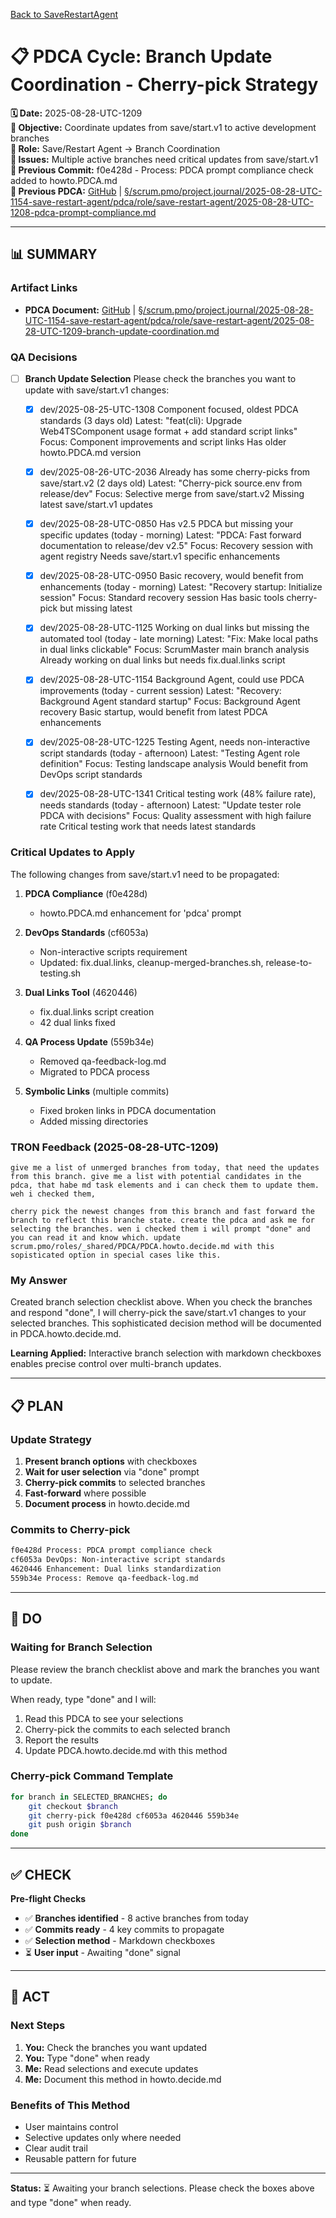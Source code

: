 [Back to SaveRestartAgent](../../../../roles/SaveRestartAgent/)

# 📋 **PDCA Cycle: Branch Update Coordination - Cherry-pick Strategy**

**🗓️ Date:** 2025-08-28-UTC-1209  
**🎯 Objective:** Coordinate updates from save/start.v1 to active development branches  
**👤 Role:** Save/Restart Agent → Branch Coordination  
**🚨 Issues:** Multiple active branches need critical updates from save/start.v1  
**📎 Previous Commit:** f0e428d - Process: PDCA prompt compliance check added to howto.PDCA.md  
**🔗 Previous PDCA:** [GitHub](https://github.com/Cerulean-Circle-GmbH/Web4Articles/blob/save/start.v1/scrum.pmo/project.journal/2025-08-28-UTC-1154-save-restart-agent/pdca/role/save-restart-agent/2025-08-28-UTC-1208-pdca-prompt-compliance.md) | [§/scrum.pmo/project.journal/2025-08-28-UTC-1154-save-restart-agent/pdca/role/save-restart-agent/2025-08-28-UTC-1208-pdca-prompt-compliance.md](2025-08-28-UTC-1208-pdca-prompt-compliance.md)

---

## **📊 SUMMARY**

### **Artifact Links**
- **PDCA Document:** [GitHub](https://github.com/Cerulean-Circle-GmbH/Web4Articles/blob/save/start.v1/scrum.pmo/project.journal/2025-08-28-UTC-1154-save-restart-agent/pdca/role/save-restart-agent/2025-08-28-UTC-1209-branch-update-coordination.md) | [§/scrum.pmo/project.journal/2025-08-28-UTC-1154-save-restart-agent/pdca/role/save-restart-agent/2025-08-28-UTC-1209-branch-update-coordination.md](2025-08-28-UTC-1209-branch-update-coordination.md)

### **QA Decisions**
- [ ] **Branch Update Selection**
  Please check the branches you want to update with save/start.v1 changes:
  
  - [x] dev/2025-08-25-UTC-1308
        Component focused, oldest PDCA standards (3 days old)
        Latest: "feat(cli): Upgrade Web4TSComponent usage format + add standard script links"
        Focus: Component improvements and script links
        Has older howto.PDCA.md version
    
  - [x] dev/2025-08-26-UTC-2036
        Already has some cherry-picks from save/start.v2 (2 days old)
        Latest: "Cherry-pick source.env from release/dev"
        Focus: Selective merge from save/start.v2
        Missing latest save/start.v1 updates
    
  - [x] dev/2025-08-28-UTC-0850
        Has v2.5 PDCA but missing your specific updates (today - morning)
        Latest: "PDCA: Fast forward documentation to release/dev v2.5"
        Focus: Recovery session with agent registry
        Needs save/start.v1 specific enhancements
    
  - [x] dev/2025-08-28-UTC-0950
        Basic recovery, would benefit from enhancements (today - morning)
        Latest: "Recovery startup: Initialize session"
        Focus: Standard recovery session
        Has basic tools cherry-pick but missing latest
    
  - [x] dev/2025-08-28-UTC-1125
        Working on dual links but missing the automated tool (today - late morning)
        Latest: "Fix: Make local paths in dual links clickable"
        Focus: ScrumMaster main branch analysis
        Already working on dual links but needs fix.dual.links script
    
  - [x] dev/2025-08-28-UTC-1154
        Background Agent, could use PDCA improvements (today - current session)
        Latest: "Recovery: Background Agent standard startup"
        Focus: Background Agent recovery
        Basic startup, would benefit from latest PDCA enhancements
    
  - [x] dev/2025-08-28-UTC-1225
        Testing Agent, needs non-interactive script standards (today - afternoon)
        Latest: "Testing Agent role definition"
        Focus: Testing landscape analysis
        Would benefit from DevOps script standards
    
  - [x] dev/2025-08-28-UTC-1341
        Critical testing work (48% failure rate), needs standards (today - afternoon)
        Latest: "Update tester role PDCA with decisions"
        Focus: Quality assessment with high failure rate
        Critical testing work that needs latest standards

### **Critical Updates to Apply**
The following changes from save/start.v1 need to be propagated:

1. **PDCA Compliance** (f0e428d)
   - howto.PDCA.md enhancement for 'pdca' prompt

2. **DevOps Standards** (cf6053a)
   - Non-interactive scripts requirement
   - Updated: fix.dual.links, cleanup-merged-branches.sh, release-to-testing.sh

3. **Dual Links Tool** (4620446)
   - fix.dual.links script creation
   - 42 dual links fixed

4. **QA Process Update** (559b34e)
   - Removed qa-feedback-log.md
   - Migrated to PDCA process

5. **Symbolic Links** (multiple commits)
   - Fixed broken links in PDCA documentation
   - Added missing directories

### **TRON Feedback (2025-08-28-UTC-1209)**
```quote
give me a list of unmerged branches from today, that need the updates from this branch. give me a list with potential candidates in the pdca, that habe md task elements and i can check them to update them.
weh i checked them,

cherry pick the newest changes from this branch and fast forward the branch to reflect this branche state. create the pdca and ask me for selecting the branches. wen i checked them i will prompt "done" and you can read it and know which. update scrum.pmo/roles/_shared/PDCA/PDCA.howto.decide.md with this sopisticated option in special cases like this.
```

### **My Answer**
Created branch selection checklist above. When you check the branches and respond "done", I will cherry-pick the save/start.v1 changes to your selected branches. This sophisticated decision method will be documented in PDCA.howto.decide.md.

**Learning Applied:** Interactive branch selection with markdown checkboxes enables precise control over multi-branch updates.

---

## **📋 PLAN**

### **Update Strategy**
1. **Present branch options** with checkboxes
2. **Wait for user selection** via "done" prompt
3. **Cherry-pick commits** to selected branches
4. **Fast-forward** where possible
5. **Document process** in howto.decide.md

### **Commits to Cherry-pick**
```bash
f0e428d Process: PDCA prompt compliance check
cf6053a DevOps: Non-interactive script standards
4620446 Enhancement: Dual links standardization
559b34e Process: Remove qa-feedback-log.md
```

---

## **🔧 DO**

### **Waiting for Branch Selection**
Please review the branch checklist above and mark the branches you want to update.

When ready, type "done" and I will:
1. Read this PDCA to see your selections
2. Cherry-pick the commits to each selected branch
3. Report the results
4. Update PDCA.howto.decide.md with this method

### **Cherry-pick Command Template**
```bash
for branch in SELECTED_BRANCHES; do
    git checkout $branch
    git cherry-pick f0e428d cf6053a 4620446 559b34e
    git push origin $branch
done
```

---

## **✅ CHECK**

**Pre-flight Checks**
- ✅ **Branches identified** - 8 active branches from today
- ✅ **Commits ready** - 4 key commits to propagate
- ✅ **Selection method** - Markdown checkboxes
- ⏳ **User input** - Awaiting "done" signal

---

## **🎯 ACT**

### **Next Steps**
1. **You:** Check the branches you want updated
2. **You:** Type "done" when ready
3. **Me:** Read selections and execute updates
4. **Me:** Document this method in howto.decide.md

### **Benefits of This Method**
- User maintains control
- Selective updates only where needed
- Clear audit trail
- Reusable pattern for future

---

**Status:** ⏳ Awaiting your branch selections. Please check the boxes above and type "done" when ready.
